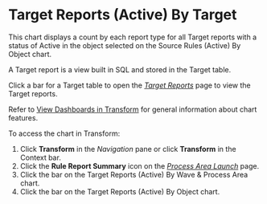# Target Reports (Active) By Target

This chart displays a count by each
<span id="Report Type" class="popUpLink">report type</span> for all
Target reports with a status of Active in the object selected on the
Source Rules (Active) By Object chart.

A Target report is a view built in SQL and stored in the Target table.

Click a bar for a Target table to open the *[Target
Reports](../Page_Desc/Target_Reports_H.htm)* page to view the Target
reports.

Refer to [View Dashboards in
Transform](View_Dashboards_in_Transform.htm) for general information
about chart features.

To access the chart in Transform:

1.  Click <span style="font-weight: bold;">Transform</span> in the
    <span style="font-style: italic;">Navigation</span> pane or click
    **Transform** in the Context bar.
2.  Click the <span style="font-weight: bold;">Rule Report
    Summary</span> icon on the *[Process Area
    Launch](../Page_Desc/Process_Area_Launch.htm)* page.
3.  Click the bar on the Target Reports (Active) By Wave & Process Area
    chart.
4.  Click the bar on the Target Reports (Active) By Object chart.
